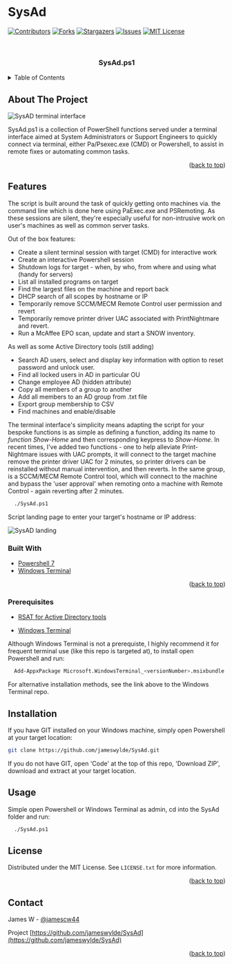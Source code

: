 # SysAd


<div id="top"></div>




<!-- PROJECT SHIELDS -->
<!--
*** I'm using markdown "reference style" links for readability.
*** Reference links are enclosed in brackets [ ] instead of parentheses ( ).
*** See the bottom of this document for the declaration of the reference variables
*** for contributors-url, forks-url, etc. This is an optional, concise syntax you may use.
*** https://www.markdownguide.org/basic-syntax/#reference-style-links
-->
[![Contributors][contributors-shield]][contributors-url]
[![Forks][forks-shield]][forks-url]
[![Stargazers][stars-shield]][stars-url]
[![Issues][issues-shield]][issues-url]
[![MIT License][license-shield]][license-url]



<!-- PROJECT LOGO -->
<br />
<div align="center">

<h3 align="center">SysAd.ps1</h3>

  </p>
</div>



<!-- TABLE OF CONTENTS -->
<details>
  <summary>Table of Contents</summary>
  <ol>
    <li>
      <a href="#about-the-project">About The Project</a>
      <ul>
        <li><a href="#built-with">Built With</a></li>
      </ul>
    </li>
    <li>
      <a href="#getting-started">Getting Started</a>
      <ul>
        <li><a href="#prerequisites">Prerequisites</a></li>
        <li><a href="#installation">Installation</a></li>
      </ul>
    </li>
    <li><a href="#usage">Usage</a></li>
    <li><a href="#roadmap">Roadmap</a></li>
    <li><a href="#contributing">Contributing</a></li>
    <li><a href="#license">License</a></li>
    <li><a href="#contact">Contact</a></li>
    <li><a href="#acknowledgments">Acknowledgments</a></li>
  </ol>
</details>



<!-- ABOUT THE PROJECT -->
## About The Project


![SysAD terminal interface](https://i.imgur.com/ZuJO7po.png)

SysAd.ps1 is a collection of PowerShell functions served under a terminal interface aimed at System Administrators or Support Engineers to quickly connect via terminal, either Pa/Psexec.exe (CMD) or Powershell, to assist in remote fixes or automating common tasks.

<p align="right">(<a href="#top">back to top</a>)</p>


<!-- Features-->
## Features

The script is built around the task of quickly getting onto machines via. the command line which is done here using PaExec.exe and PSRemoting. As these sessions are silent, they're especially useful for non-intrusive work on user's machines as well as common server tasks.

Out of the box features:

* Create a silent terminal session with target (CMD) for interactive work
* Create an interactive Powershell session
* Shutdown logs for target - when, by who, from where and using what (handy for servers)
* List all installed programs on target
* Find the largest files on the machine and report back
* DHCP search of all scopes by hostname or IP
* Temporarily remove SCCM/MECM Remote Control user permission and revert
* Temporarily remove printer driver UAC associated with PrintNightmare and revert.
* Run a McAffee EPO scan, update and start a SNOW inventory.

As well as some Active Directory tools (still adding)

* Search AD users, select and display key information with option to reset password and unlock user.
* Find all locked users in AD in particular OU
* Change employee AD (hidden attribute)
* Copy all members of a group to another
* Add all members to an AD group from .txt file
* Export group membership to CSV
* Find machines and enable/disable


The terminal interface's simplicity means adapting the script for your bespoke functions is as simple as defining a function, adding its name to *function Show-Home* and then corresponding keypress to *Show-Home*. In recent times, I've added two functions - one to help alleviate Print-Nightmare issues with UAC prompts, it will connect to the target machine remove the printer driver UAC for 2 minutes, so printer drivers can be reinstalled without manual intervention, and then reverts. In the same group, is a SCCM/MECM Remote Control tool, which will connect to the machine and bypass the 'user approval' when remoting onto a machine with Remote Control - again reverting after 2 minutes.


```sh
  ./SysAd.ps1
  ```

Script landing page to enter your target's hostname or IP address:


![SysAD landing](https://i.imgur.com/6eBl93E.png)





### Built With

* [Powershell 7](https://github.com/PowerShell/PowerShell)
* [Windows Terminal](https://github.com/microsoft/terminal)


<p align="right">(<a href="#top">back to top</a>)</p>


### Prerequisites


* [RSAT for Active Directory tools](https://docs.microsoft.com/en-us/windows-server/remote/remote-server-administration-tools)

* [Windows Terminal](https://github.com/microsoft/terminal)

Although Windows Terminal is not a prerequiste, I highly recommend it for frequent terminal use (like this repo is targeted at), to install open Powershell and run:

  ```sh
    Add-AppxPackage Microsoft.WindowsTerminal_<versionNumber>.msixbundle
  ```

For alternative installation methods, see the link above to the Windows Terminal repo.

## Installation

If you have GIT installed on your Windows machine, simply open Powershell at your target location:

  ```sh
  git clone https://github.com/jameswylde/SysAd.git
  ```

If you do not have GIT, open 'Code' at the top of this repo, 'Download ZIP', download and extract at your target location.


<!-- USAGE EXAMPLES -->
## Usage

Simple open Powershell or Windows Terminal as admin, cd into the SysAd folder and run:


```sh
  ./SysAd.ps1
  ```


<!-- LICENSE -->
## License

Distributed under the MIT License. See `LICENSE.txt` for more information.

<p align="right">(<a href="#top">back to top</a>)</p>



<!-- CONTACT -->
## Contact

James W - [@jamescw44](https://twitter.com/jamescw44)

Project [https://github.com/jameswylde/SysAd](https://github.com/jameswylde/SysAd)

<p align="right">(<a href="#top">back to top</a>)</p>



<!-- MARKDOWN LINKS & IMAGES -->
<!-- https://www.markdownguide.org/basic-syntax/#reference-style-links -->
[contributors-shield]: https://img.shields.io/github/contributors/jameswylde/SysAd.svg?style=for-the-badge
[contributors-url]: https://github.com/jameswylde/SysAd/graphs/contributors
[forks-shield]: https://img.shields.io/github/forks/jameswylde/SysAd.svg?style=for-the-badge
[forks-url]: https://github.com/jameswylde/SysAd/network/members
[stars-shield]: https://img.shields.io/github/stars/jameswylde/SysAd.svg?style=for-the-badge
[stars-url]: https://github.com/jameswylde/SysAd/stargazers
[issues-shield]: https://img.shields.io/github/issues/jameswylde/SysAd.svg?style=for-the-badge
[issues-url]: https://github.com/jameswylde/SysAd/issues
[license-shield]: https://img.shields.io/github/license/jameswylde/SysAd.svg?style=for-the-badge
[license-url]: https://github.com/jameswylde/SysAd/blob/master/LICENSE.txt
[linkedin-shield]: https://img.shields.io/badge/-LinkedIn-black.svg?style=for-the-badge&logo=linkedin&colorB=555
[linkedin-url]: https://linkedin.com/in/linkedin_username
[product-screenshot]: images/screenshot.png
